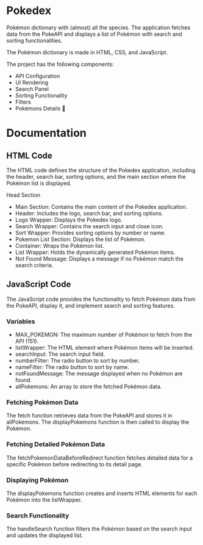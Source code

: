 # Pokedex
Pokémon dictionary with (almost) all the species. The application fetches data from the PokeAPI and displays a list of Pokémon with search and sorting functionalities.

The Pokémon dictionary is made in HTML, CSS, and JavaScript.

The project has the following components:
- API Configuration
- UI Rendering
- Search Panel
- Sorting Functionality
- Filters
- Pokémons Details 🌟

# Documentation
## HTML Code
The HTML code defines the structure of the Pokedex application, including the header, search bar, sorting options, and the main section where the Pokémon list is displayed.

Head Section
- Main Section: Contains the main content of the Pokedex application.
- Header: Includes the logo, search bar, and sorting options.
- Logo Wrapper: Displays the Pokedex logo.
- Search Wrapper: Contains the search input and close icon.
- Sort Wrapper: Provides sorting options by number or name.
- Pokemon List Section: Displays the list of Pokémon.
- Container: Wraps the Pokémon list.
- List Wrapper: Holds the dynamically generated Pokémon items.
- Not Found Message: Displays a message if no Pokémon match the search criteria.

## JavaScript Code
The JavaScript code provides the functionality to fetch Pokémon data from the PokeAPI, display it, and implement search and sorting features.

### Variables
- MAX_POKEMON: The maximum number of Pokémon to fetch from the API (151).
- listWrapper: The HTML element where Pokémon items will be inserted.
- searchInput: The search input field.
- numberFilter: The radio button to sort by number.
- nameFilter: The radio button to sort by name.
- notFoundMessage: The message displayed when no Pokémon are found.
- allPokemons: An array to store the fetched Pokémon data.

### Fetching Pokémon Data
The fetch function retrieves data from the PokeAPI and stores it in allPokemons. The displayPokemons function is then called to display the Pokémon.

### Fetching Detailed Pokémon Data
The fetchPokemonDataBeforeRedirect function fetches detailed data for a specific Pokémon before redirecting to its detail page.

### Displaying Pokémon
The displayPokemons function creates and inserts HTML elements for each Pokémon into the listWrapper.

### Search Functionality
The handleSearch function filters the Pokémon based on the search input and updates the displayed list.
